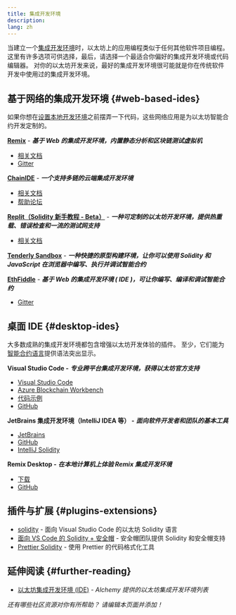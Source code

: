 ```yaml
---
title: 集成开发环境
description:
lang: zh
---
```


当建立一个[集成开发环境](https://wikipedia.org/wiki/Integrated_development_environment)时，以太坊上的应用编程类似于任何其他软件项目编程。 这里有许多选项可供选择，最后，请选择一个最适合你偏好的集成开发环境或代码编辑器。 对你的以太坊开发来说，最好的集成开发环境很可能就是你在传统软件开发中使用过的集成开发环境。

## 基于网络的集成开发环境 {#web-based-ides}

如果你想在[设置本地开发环境](/developers/local-environment/)之前摆弄一下代码，这些网络应用是为以太坊智能合约开发定制的。

**[Remix](https://remix.ethereum.org/)** - **_基于 Web 的集成开发环境，内置静态分析和区块链测试虚拟机_**

- [相关文档](https://remix-ide.readthedocs.io/en/latest/#)
- [Gitter](https://gitter.im/ethereum/remix)

**[ChainIDE](https://chainide.com/)** - **_一个支持多链的云端集成开发环境_**

- [相关文档](https://chainide.gitbook.io/chainide-english-1/)
- [帮助论坛](https://forum.chainide.com/)

**[Replit（Solidity 新手教程 - Beta）](https://replit.com/@replit/Solidity-starter-beta)** - **_一种可定制的以太坊开发环境，提供热重载、错误检查和一流的测试网支持_**

- [相关文档](https://docs.replit.com/)

**[Tenderly Sandbox](https://sandbox.tenderly.co/)** - **_一种快捷的原型构建环境，让你可以使用 Solidity 和 JavaScript 在浏览器中编写、执行并调试智能合约_**

**[EthFiddle](https://ethfiddle.com/)** - **_基于 Web 的集成开发环境 ( IDE )，可让你编写、编译和调试智能合约_**

- [Gitter](https://gitter.im/loomnetwork/ethfiddle)

## 桌面 IDE {#desktop-ides}

大多数成熟的集成开发环境都包含增强以太坊开发体验的插件。 至少，它们能为[智能合约语言](/developers/docs/smart-contracts/languages/)提供语法突出显示。

**Visual Studio Code -** **_专业跨平台集成开发环境，获得以太坊官方支持_**

- [Visual Studio Code](https://code.visualstudio.com/)
- [Azure Blockchain Workbench](https://azuremarketplace.microsoft.com/en-us/marketplace/apps/microsoft-azure-blockchain.azure-blockchain-workbench?tab=Overview)
- [代码示例](https://github.com/Azure-Samples/blockchain/blob/master/blockchain-workbench/application-and-smart-contract-samples/readme.md)
- [GitHub](https://github.com/microsoft/vscode)

**JetBrains 集成开发环境（IntelliJ IDEA 等） -** **_面向软件开发者和团队的基本工具_**

- [JetBrains](https://www.jetbrains.com/)
- [GitHub](https://github.com/JetBrains)
- [IntelliJ Solidity](https://github.com/intellij-solidity/intellij-solidity/)

**Remix Desktop -** **_在本地计算机上体验 Remix 集成开发环境_**

- [下载](https://github.com/ethereum/remix-desktop/releases)
- [GitHub](https://github.com/ethereum/remix-desktop)

## 插件与扩展 {#plugins-extensions}

- [solidity](https://marketplace.visualstudio.com/items?itemName=JuanBlanco.solidity) - 面向 Visual Studio Code 的以太坊 Solidity 语言
- [面向 VS Code 的 Solidity + 安全帽](https://marketplace.visualstudio.com/items?itemName=NomicFoundation.hardhat-solidity) - 安全帽团队提供 Solidity 和安全帽支持
- [Prettier Solidity](https://github.com/prettier-solidity/prettier-plugin-solidity) - 使用 Prettier 的代码格式化工具

## 延伸阅读 {#further-reading}

- [以太坊集成开发环境 (IDE)](https://www.alchemy.com/list-of/web3-ides-on-ethereum) _- Alchemy 提供的以太坊集成开发环境列表_

_还有哪些社区资源对你有所帮助？ 请编辑本页面并添加！_
